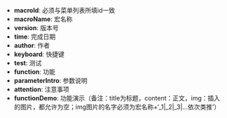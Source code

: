 
 - **macroId**: 必须与菜单列表所填id一致
 - **macroName**: 宏名称
 - **version**: 版本号
 - **time**: 完成日期
 - **author**: 作者
 - **keyboard**: 快捷键
 - **test**: 测试
 - **function**: 功能
 - **parameterIntro**: 参数说明
 - **attention**: 注意事项
 - **functionDemo**: 功能演示（备注：title为标题，content：正文，img：插入的图片，都允许为空；img图片的名字必须为宏名称+‘_1|_2|_3|...依次类推’）

